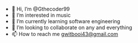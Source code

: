 - 👋 Hi, I’m @Gthecoder99
- 👀 I’m interested in music 
- 🌱 I’m currently learning software engineering
- 💞️ I’m looking to collaborate on any and everything
- 📫 How to reach me gwitbooi43@gmail.com

<!---
Gthecoder99/Gthecoder99 is a ✨ special ✨ repository because its `README.md` (this file) appears on your GitHub profile.
You can click the Preview link to take a look at your changes.
--->
